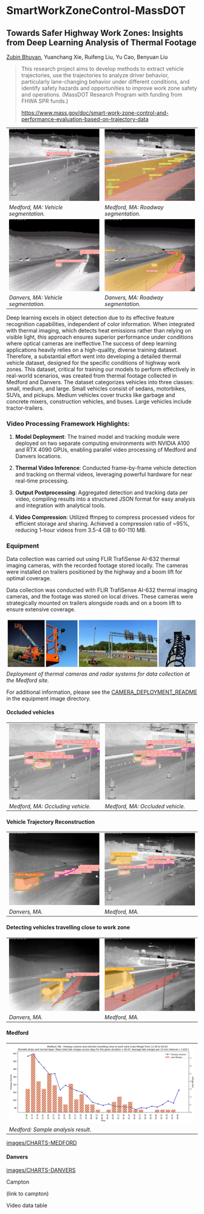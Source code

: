 # SmartWorkZoneControl-MassDOT

## Towards Safer Highway Work Zones: Insights from Deep Learning Analysis of Thermal Footage

[Zubin Bhuyan](https://cs.uml.edu/~zbhuyan/), Yuanchang Xie, Ruifeng Liu, Yu Cao, Benyuan Liu

> This research project aims to develop methods to extract vehicle trajectories, use the trajectories to analyze driver behavior, particularly lane-changing behavior under different conditions, and identify safety hazards and opportunities to improve work zone safety and operations. (MassDOT Research Program with funding from FHWA SPR funds.)
>
> https://www.mass.gov/doc/smart-work-zone-control-and-performance-evaluation-based-on-trajectory-data


<table>
  <tr>
    <td> <img src="images/gif/Med-op-veh-Medford-2-COMP.gif"  alt="Andover-close call" ></td>
    <td> <img src="images/gif/Med-op-lane-Medford-2-COMP.gif" alt="Auburn-speed of vehicles" ></td>
   </tr> 
   <tr>
      <td><i>Medford, MA: Vehicle segmentation.</i></td>
      <td><i>Medford, MA: Roadway segmentation.</i> </td>
  </tr>
  <tr>
    <td> <img src="images/gif/Dan-op-veh-Danvers-2-COMP.gif"  alt="Andover-close call" ></td>
    <td> <img src="images/gif/Dan-op-lane-Danvers-2-COMP.gif" alt="Auburn-speed of vehicles" ></td>
   </tr> 
   <tr>
      <td><i>Danvers, MA: Vehicle segmentation.</i></td>
      <td><i>Danvers, MA:  Roadway segmentation.</i></td>
  </tr>
</table>

Deep learning excels in object detection due to its effective feature recognition capabilities, independent of color information. When integrated with thermal imaging, which detects heat emissions rather than relying on visible light, this approach ensures superior performance under conditions where optical cameras are ineffective.The success of deep learning applications heavily relies on a high-quality, diverse training dataset. Therefore, a substantial effort went into developing a detailed thermal vehicle dataset, designed for the specific conditions of highway work zones. This dataset, critical for training our models to perform effectively in real-world scenarios, was created from thermal footage collected in Medford and Danvers. The dataset categorizes vehicles into three classes: small, medium, and large. Small vehicles consist of sedans, motorbikes, SUVs, and pickups. Medium vehicles cover trucks like garbage and concrete mixers, construction vehicles, and buses. Large vehicles include tractor-trailers.

### Video Processing Framework Highlights:

1. **Model Deployment**: The trained model and tracking module were deployed on two separate computing environments with NVIDIA A100 and RTX 4090 GPUs, enabling parallel video processing of Medford and Danvers locations.

2. **Thermal Video Inference**: Conducted frame-by-frame vehicle detection and tracking on thermal videos, leveraging powerful hardware for near real-time processing.

3. **Output Postprocessing**: Aggregated detection and tracking data per video, compiling results into a structured JSON format for easy analysis and integration with analytical tools.

4. **Video Compression**: Utilized ffmpeg to compress processed videos for efficient storage and sharing. Achieved a compression ratio of ~95%, reducing 1-hour videos from 3.5-4 GB to 60-110 MB.

### Equipment
Data collection was carried out using FLIR TrafiSense AI-632 thermal imaging cameras, with the recorded footage stored locally. The cameras were installed on trailers positioned by the highway and a boom lift for optimal coverage.

Data collection was conducted with FLIR TrafiSense AI-632 thermal imaging cameras, and the footage was stored on local drives. These cameras were strategically mounted on trailers alongside roads and on a boom lift to ensure extensive coverage.

![Deployment of thermal cameras and radar systems for data collection at the Medford site](images/equipment/main_pg_eq.jpg)
*Deployment of thermal cameras and radar systems for data collection at the Medford site.*

For additional information, please see the [CAMERA_DEPLOYMENT_README](images/equipment/README.md) in the equipment image directory.




#### Occluded vehicles

<table>
  <tr>
    <td> <img src="images/occluded_veh/4a-0003026-Small-99734.jpg"  alt="Andover-close call"  width="320"></td>
    <td> <img src="images/occluded_veh/4b-0003027-Small-99746.jpg" alt="Auburn-speed of vehicles"  width="320"></td>
   </tr> 
   <tr>
      <td><i>Medford, MA: Occluding vehicle.</i></td>
      <td><i>Medford, MA: Occluded vehicle.</i> </td>
  </tr>
</table>



#### Vehicle Trajectory Reconstruction

<table>
  <tr>
    <td> <img src="images/trajectory-est/1a-0000453-Medium-50472.jpg"  alt="Andover-close call"  width="320"></td>
    <td> <img src="images/trajectory-est/1b-0000130-Small-2981.jpg" alt="Auburn-speed of vehicles"  width="320"></td>
   </tr> 
   <tr>
      <td><i>Danvers, MA.</i></td>
      <td><i>Medford, MA.</i> </td>
  </tr>
</table>


#### Detecting vehicles travelling close to work zone

<table>
  <tr>
    <td> <img src="images/near-WZ/D-5b-output_frame-2804-64660-Large.jpg"  alt="Andover-close call"  width="320"></td>
    <td> <img src="images/near-WZ/M-5a-output_frame-1009-48960-Large.jpg" alt="Auburn-speed of vehicles"  width="320"></td>
   </tr> 
   <tr>
      <td><i>Danvers, MA.</i></td>
      <td><i>Medford, MA.</i> </td>
  </tr>
</table>

#### Medford

<table>
  <tr>
    <td> <img src="images/CHARTS-MEDFORD/W1v2.png"  alt="Andover-close call"  width="600"></td>
   </tr> 
   <tr>
      <td><i>Medford: Sample analysis result.</i></td>
  </tr>
</table>

[images/CHARTS-MEDFORD](images/CHARTS-MEDFORD)


#### Danvers

[images/CHARTS-DANVERS](images/CHARTS-DANVERS)

Campton

(link to campton)

Video data table

